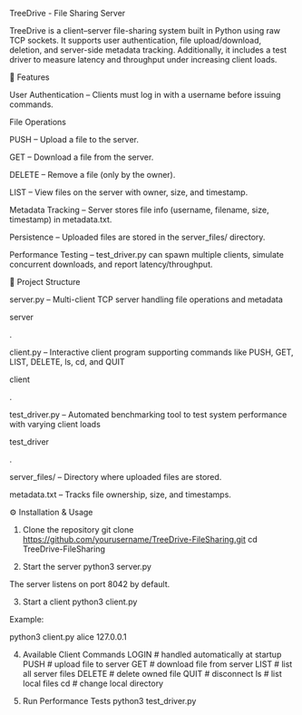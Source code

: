 TreeDrive - File Sharing Server

TreeDrive is a client–server file-sharing system built in Python using raw TCP sockets.
It supports user authentication, file upload/download, deletion, and server-side metadata tracking.
Additionally, it includes a test driver to measure latency and throughput under increasing client loads.

🚀 Features

User Authentication – Clients must log in with a username before issuing commands.

File Operations

PUSH <filename> – Upload a file to the server.

GET <filename> – Download a file from the server.

DELETE <filename> – Remove a file (only by the owner).

LIST – View files on the server with owner, size, and timestamp.

Metadata Tracking – Server stores file info (username, filename, size, timestamp) in metadata.txt.

Persistence – Uploaded files are stored in the server_files/ directory.

Performance Testing – test_driver.py can spawn multiple clients, simulate concurrent downloads, and report latency/throughput.

📂 Project Structure

server.py – Multi-client TCP server handling file operations and metadata

server

.

client.py – Interactive client program supporting commands like PUSH, GET, LIST, DELETE, ls, cd, and QUIT

client

.

test_driver.py – Automated benchmarking tool to test system performance with varying client loads

test_driver

.

server_files/ – Directory where uploaded files are stored.

metadata.txt – Tracks file ownership, size, and timestamps.

⚙️ Installation & Usage
1. Clone the repository
git clone https://github.com/yourusername/TreeDrive-FileSharing.git
cd TreeDrive-FileSharing

2. Start the server
python3 server.py


The server listens on port 8042 by default.

3. Start a client
python3 client.py <username> <server-hostname>


Example:

python3 client.py alice 127.0.0.1

4. Available Client Commands
LOGIN <username>   # handled automatically at startup
PUSH <filename>    # upload file to server
GET <filename>     # download file from server
LIST               # list all server files
DELETE <filename>  # delete owned file
QUIT               # disconnect
ls                 # list local files
cd <directory>     # change local directory

5. Run Performance Tests
python3 test_driver.py <server-hostname>
